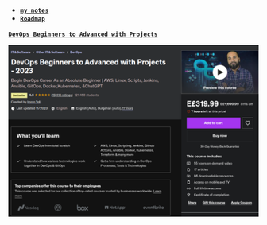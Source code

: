 - [**`my notes`**](./my-notes/)
- [**`Roadmap`**](./Roadmap/)

[**`DevOps Beginners to Advanced with Projects`**](https://www.udemy.com/course/decodingdevops/)

![](./DevOps-Beginners-to-Advanced-with-Projects.png)
